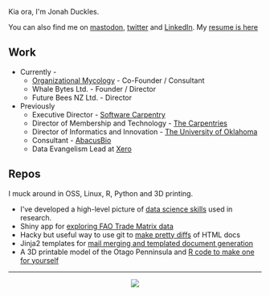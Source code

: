 Kia ora, I'm Jonah Duckles. 

You can also find me on [mastodon](https://monogram.org/@jduckles), [twitter](https://twitter.com/jduckles) and [LinkedIn](https://www.linkedin.com/in/jduck/). My [resume is here](https://jduck.net/cv/)

## Work 

* Currently - 
  * [Organizational Mycology](https://orgmycology.com) - Co-Founder / Consultant
  * Whale Bytes Ltd. - Founder / Director 
  * Future Bees NZ Ltd.  - Director
* Previously 
  *  Executive Director - [Software Carpentry](https://software-carpentry.org) 
  *  Director of Membership and Technology - [The Carpentries](https://carpentries.org) 
  *  Director of Informatics and Innovation - [The University of Oklahoma](https://ou.edu) 
  *  Consultant - [AbacusBio](https://abacusbio.com)
  *  Data Evangelism Lead at [Xero](https://xero.com)

## Repos 

I muck around in OSS, Linux, R, Python and 3D printing. 

* I've developed a high-level picture of [data science skills](https://github.com/jduckles/dsskills) used in research. 
* Shiny app for [exploring FAO Trade Matrix data](https://github.com/futurebeesNZ/honeytrade)
* Hacky but useful way to use git to [make pretty diffs](https://github.com/jduckles/pwdiff) of HTML docs
* Jinja2 templates for [mail merging and templated document generation](https://github.com/jduckles/emailutil)
* A 3D printable model of the Otago Penninsula and [R code to make one for yourself](https://github.com/jduckles/otagopeninsula)

---

<p align="center">
<img src="https://github-readme-stats.vercel.app/api?username=jduckles"/>
</p>
